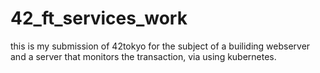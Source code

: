 # 42_ft_services_work
this is my submission of 42tokyo for the subject of a builiding webserver and a server that monitors the transaction, via using kubernetes.
